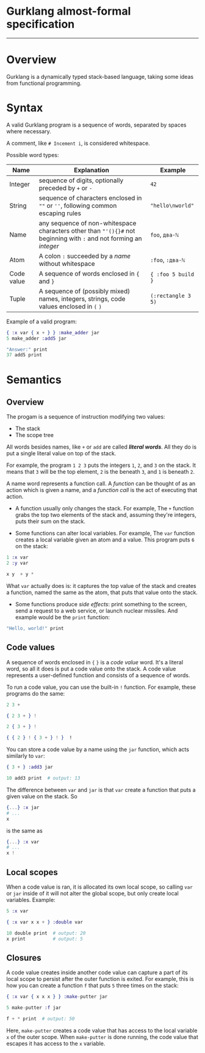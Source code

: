 # Gurklang almost-formal specification

---

# Overview

Gurklang is a dynamically typed stack-based language, taking some ideas from
functional programming.


# Syntax

A valid Gurklang program is a sequence of words, separated by spaces where necessary.

A comment, like `# Incement i`, is considered whitespace.

Possible word types:

| Name          | Explanation   | Example |
| ------------- | ------------- | ------- |
| Integer | sequence of digits, optionally preceded by `+` or `-` | `42` |
| String | sequence of characters enclosed in `""` or `''`, following common escaping rules|`"hello\nworld"`|
| Name | any sequence of non-whitespace characters other than `"'(){}#` not beginning with `:` and not forming an _integer_  | `foo`, `два-ℕ` |
| Atom |  A colon `:` succeeded by a _name_ without whitespace | `:foo`, `:два-ℕ` |
| Code value | A sequence of words enclosed in `{` and `}` | `{ :foo 5 build }` |
| Tuple | A sequence of (possibly mixed) names, integers, strings, code values enclosed in `(` `)` | `(:rectangle 3 5)` |

Example of a valid program:
```elixir
{ :x var { x + } } :make_adder jar
5 make_adder :add5 jar

"Answer:" print
37 add5 print
```


# Semantics

## Overview

The progam is a sequence of instruction modifying two values:

* The stack
* The scope tree

All words besides names, like `+` or `add` are called **_literal words_**. All
they do is put a single literal value on top of the stack.

For example, the program `1 2 3` puts the integers `1`, `2`, and `3` on the stack.
It means that `3` will be the top element, `2` is the beneath `3`, and `1` is
beneath `2`.

A name word represents a function call. A _function_ can be thought of as an action
which is given a name, and a _function call_ is the act of executing that action.

* A function usually only changes the stack. For example, The `+` function grabs
the top two elements of the stack and, assuming they're integers, puts their
sum on the stack.

* Some functions can alter local variables. For example, The `var` function creates
a local variable given an atom and a value. This program puts `6` on the stack:
```elixir
1 :x var
2 :y var

x y  + y *
```
What `var` actually does is: it captures the top value of the stack and creates
a function, named the same as the atom, that puts that value onto the stack.

* Some functions produce _side effects_: print something to the screen, send a
request to a web service, or launch nuclear missiles. And example would be the
`print` function:
```elixir
"Hello, world!" print
```

## Code values

A sequence of words enclosed in `{` `}` is a _code value_ word. It's a literal
word, so all it does is put a code value onto the stack. A code value represents
a user-defined function and consists of a sequence of words.

To run a code value, you can use the built-in `!` function. For example, these programs do the same:
```elixir
2 3 +

{ 2 3 + } !

2 { 3 + } !

{ { 2 } ! { 3 + } ! }  !
```

You can store a code value by a name using the `jar` function, which acts
similarly to `var`:
```elixir
{ 3 + } :add3 jar

10 add3 print  # output: 13
```
The difference between `var` and `jar` is that `var` create a function that
puts a given value on the stack. So
```elixir
{...} :x jar
# ...
x
```
 is the same as
```elixir
{...} :x var
# ...
x !
```


## Local scopes

When a code value is ran, it is allocated its own local scope,
so calling `var` or `jar` inside of it will not alter the global scope, but
only create local variables. Example:

```elixir
5 :x var

{ :x var x x + } :double var

10 double print  # output: 20
x print          # output: 5
```


## Closures

A code value creates inside another code value can capture a part of its local scope
to persist after the outer function is exited. For example, this is how you can
create a function `f` that puts `5` three times on the stack:

```elixir
{ :x var { x x x } } :make-putter jar

5 make-putter :f jar

f + * print  # output: 50
```
Here, `make-putter` creates a code value that has access to the local variable `x`
of the outer scope. When `make-putter` is done running, the code value that escapes
it has access to the `x` variable.

